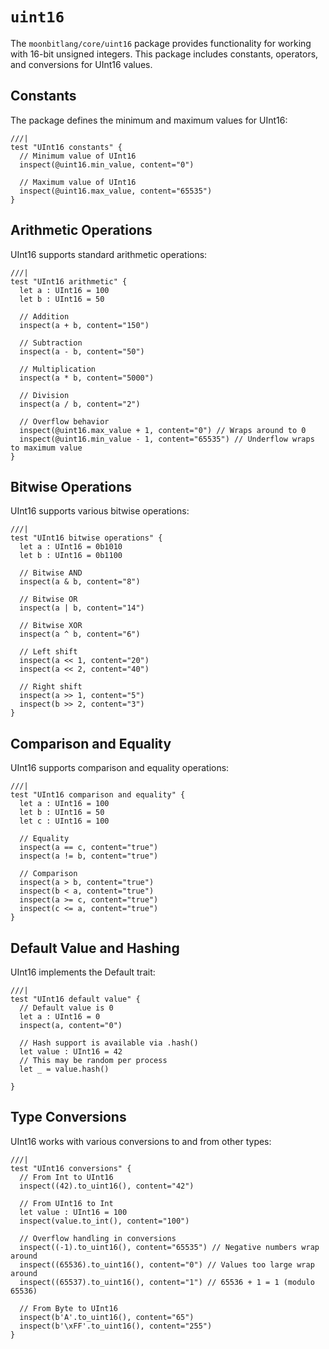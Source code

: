 # `uint16`

The `moonbitlang/core/uint16` package provides functionality for working with
16-bit unsigned integers. This package includes constants, operators, and
conversions for UInt16 values.

## Constants

The package defines the minimum and maximum values for UInt16:

```moonbit
///|
test "UInt16 constants" {
  // Minimum value of UInt16
  inspect(@uint16.min_value, content="0")

  // Maximum value of UInt16
  inspect(@uint16.max_value, content="65535")
}
```

## Arithmetic Operations

UInt16 supports standard arithmetic operations:

```moonbit
///|
test "UInt16 arithmetic" {
  let a : UInt16 = 100
  let b : UInt16 = 50

  // Addition
  inspect(a + b, content="150")

  // Subtraction
  inspect(a - b, content="50")

  // Multiplication
  inspect(a * b, content="5000")

  // Division
  inspect(a / b, content="2")

  // Overflow behavior
  inspect(@uint16.max_value + 1, content="0") // Wraps around to 0
  inspect(@uint16.min_value - 1, content="65535") // Underflow wraps to maximum value
}
```

## Bitwise Operations

UInt16 supports various bitwise operations:

```moonbit
///|
test "UInt16 bitwise operations" {
  let a : UInt16 = 0b1010
  let b : UInt16 = 0b1100

  // Bitwise AND
  inspect(a & b, content="8")

  // Bitwise OR
  inspect(a | b, content="14")

  // Bitwise XOR
  inspect(a ^ b, content="6")

  // Left shift
  inspect(a << 1, content="20")
  inspect(a << 2, content="40")

  // Right shift
  inspect(a >> 1, content="5")
  inspect(b >> 2, content="3")
}
```

## Comparison and Equality

UInt16 supports comparison and equality operations:

```moonbit
///|
test "UInt16 comparison and equality" {
  let a : UInt16 = 100
  let b : UInt16 = 50
  let c : UInt16 = 100

  // Equality
  inspect(a == c, content="true")
  inspect(a != b, content="true")

  // Comparison
  inspect(a > b, content="true")
  inspect(b < a, content="true")
  inspect(a >= c, content="true")
  inspect(c <= a, content="true")
}
```

## Default Value and Hashing

UInt16 implements the Default trait:

```moonbit
///|
test "UInt16 default value" {
  // Default value is 0
  let a : UInt16 = 0
  inspect(a, content="0")

  // Hash support is available via .hash()
  let value : UInt16 = 42
  // This may be random per process
  let _ = value.hash()

}
```

## Type Conversions

UInt16 works with various conversions to and from other types:

```moonbit
///|
test "UInt16 conversions" {
  // From Int to UInt16
  inspect((42).to_uint16(), content="42")

  // From UInt16 to Int
  let value : UInt16 = 100
  inspect(value.to_int(), content="100")

  // Overflow handling in conversions
  inspect((-1).to_uint16(), content="65535") // Negative numbers wrap around
  inspect((65536).to_uint16(), content="0") // Values too large wrap around
  inspect((65537).to_uint16(), content="1") // 65536 + 1 = 1 (modulo 65536)

  // From Byte to UInt16
  inspect(b'A'.to_uint16(), content="65")
  inspect(b'\xFF'.to_uint16(), content="255")
}
```
